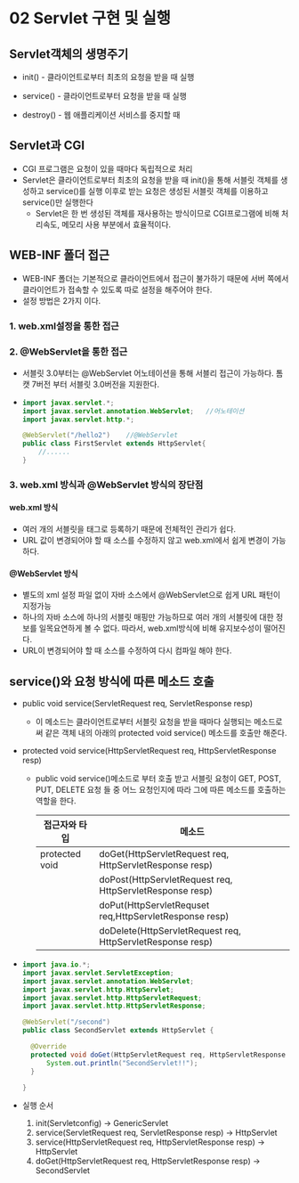 # 02 Servlet 구현 및 실행

## Servlet객체의 생명주기

- init() -  클라이언트로부터 최초의 요청을 받을 때 실행

- service() - 클라이언트로부터 요청을 받을 때 실행

- destroy() - 웹 애플리케이션 서비스를 중지할 때

  

## Servlet과 CGI

- CGI 프로그램은 요청이 있을 때마다 독립적으로 처리
- Servlet은 클라이언트로부터 최초의 요청을 받을 때 init()을 통해 서블릿 객체를 생성하고 service()를 실행 이후로 받는 요청은 생성된 서블릿 객체를 이용하고 service()만 실행한다
  - Servlet은 한 번 생성된 객체를 재사용하는 방식이므로 CGI프로그램에 비해 처리속도, 메모리 사용 부분에서 효율적이다.



## WEB-INF 폴더 접근

- WEB-INF 폴더는 기본적으로 클라이언트에서 접근이 불가하기 때문에 서버 쪽에서 클라이언트가 접속할 수 있도록 따로 설정을 해주어야 한다.
- 설정 방법은 2가지 이다.

### 1. web.xml설정을 통한 접근

### 2. @WebServlet을 통한 접근

- 서블릿 3.0부터는 @WebServlet 어노테이션을 통해 서블리 접근이 가능하다. 톰캣 7버전 부터 서블릿 3.0버전을 지원한다.

  

- ```java
  import javax.servlet.*;
  import javax.servlet.annotation.WebServlet;	//어노테이션
  import javax.servlet.http.*;
  
  @WebServlet("/hello2")	//@WebServlet
  public class FirstServlet extends HttpServlet{
      //......
  }
  
  ```

### 3. web.xml 방식과 @WebServlet 방식의 장단점

#### web.xml 방식

- 여러 개의 서블릿을 태그로 등록하기 때문에 전체적인 관리가 쉽다.
- URL 값이 변경되어야 할  때 소스를 수정하지 않고 web.xml에서 쉽게 변경이 가능하다.

#### @WebServlet 방식

- 별도의 xml 설정 파일 없이 자바 소스에서 @WebServlet으로 쉽게 URL 패턴이 지정가능
- 하나의 자바 소스에 하나의 서블릿 매핑만 가능하므로 여러 개의 서블릿에 대한 정보를 일목요연하게 볼 수 없다. 따라서, web.xml방식에 비해 유지보수성이 떨어진다.
- URL이 변경되어야 할 때 소스를 수정하여 다시 컴파일 해야 한다.



## service()와 요청 방식에 따른 메소드 호출

- public void service(ServletRequest req, ServletResponse resp)

  - 이 메소드는 클라이언트로부터 서블릿 요청을 받을 때마다 실행되는 메소드로써  같은 객체 내의 아래의 protected void service() 메소드를 호출만 해준다.

- protected void service(HttpServletRequest req, HttpServletResponse resp)

  - public void service()메소드로 부터 호출 받고 서블릿 요청이 GET, POST, PUT, DELETE 요청 들 중 어느 요청인지에 따라 그에 따른 메소드를 호출하는 역할을 한다.

    | 접근자와 타입  | 메소드                                                     |
    | -------------- | ---------------------------------------------------------- |
    | protected void | doGet(HttpServletRequest req, HttpServletResponse resp)    |
    |                | doPost(HttpServletRequest req, HttpServletResponse resp)   |
    |                | doPut(HttpServletRequset req,HttpServletResponse resp)     |
    |                | doDelete(HttpServletRequest req, HttpServletResponse resp) |

    

- ```java
  import java.io.*;
  import javax.servlet.ServletException;
  import javax.servlet.annotation.WebServlet;
  import javax.servlet.http.HttpServlet;
  import javax.servlet.http.HttpServletRequest;
  import javax.servlet.http.HttpServletResponse;
  
  @WebServlet("/second")
  public class SecondServlet extends HttpServlet {
  
  	@Override
  	protected void doGet(HttpServletRequest req, HttpServletResponse res) throws ServletException, IOException {
  		System.out.println("SecondServlet!!");
  	}
  
  }
  ```

- 실행 순서

  1. init(Servletconfig) &rarr; GenericServlet
  2. service(ServletRequest req, ServletResponse resp) &rarr; HttpServlet
  3. service(HttpServletRequest req, HttpServletResponse resp) &rarr; HttpServlet
  4. doGet(HttpServletRequest req, HttpServletResponse resp) &rarr; SecondServlet



